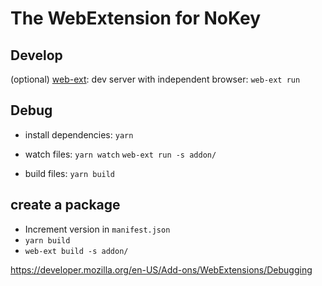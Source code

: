 # The WebExtension for NoKey

## Develop
(optional) [web-ext](https://developer.mozilla.org/en-US/Add-ons/WebExtensions/Getting_started_with_web-ext):
    dev server with independent browser: `web-ext run`

## Debug

* install dependencies:
    `yarn`

* watch files:
    `yarn watch`
    `web-ext run -s addon/`

* build files:
    `yarn build`


## create a package

 * Increment version in `manifest.json`
 * `yarn build`
 * `web-ext build -s addon/`

https://developer.mozilla.org/en-US/Add-ons/WebExtensions/Debugging



